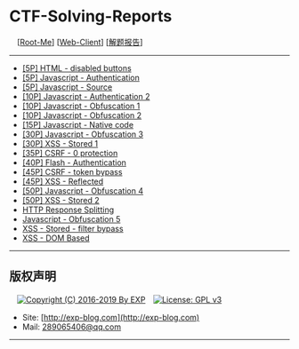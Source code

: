 # CTF-Solving-Reports
　[[Root-Me](https://www.root-me.org/)] [[Web-Client](https://www.root-me.org/en/Challenges/Web-Client/)] [[解题报告](http://exp-blog.com/2019/01/02/pid-2597/11/)]

------

- [\[5P\] HTML - disabled buttons](http://exp-blog.com/2019/01/13/pid-2897/)
- [\[5P\] Javascript - Authentication](http://exp-blog.com/2019/01/13/pid-2900/)
- [\[5P\] Javascript - Source](http://exp-blog.com/2019/01/13/pid-2902/)
- [\[10P\] Javascript - Authentication 2](http://exp-blog.com/2019/01/13/pid-2906/)
- [\[10P\] Javascript - Obfuscation 1](http://exp-blog.com/2019/01/13/pid-2909/)
- [\[10P\] Javascript - Obfuscation 2](http://exp-blog.com/2019/01/13/pid-2911/)
- [\[15P\] Javascript - Native code](http://exp-blog.com/2019/01/13/pid-2914/)
- [\[30P\] Javascript - Obfuscation 3](http://exp-blog.com/2019/01/13/pid-2916/)
- [\[30P\] XSS - Stored 1](http://exp-blog.com/2019/01/13/pid-2922/)
- [\[35P\] CSRF - 0 protection](http://exp-blog.com/2019/01/13/pid-2927/)
- [\[40P\] Flash - Authentication](http://exp-blog.com/2019/01/13/pid-2930/)
- [\[45P\] CSRF - token bypass](http://exp-blog.com/2019/01/13/pid-2933/)
- [\[45P\] XSS - Reflected](http://exp-blog.com/2019/01/02/pid-2683/)
- [\[50P\] Javascript - Obfuscation 4](http://exp-blog.com/2019/01/16/pid-3014/)
- [\[50P\] XSS - Stored 2](http://exp-blog.com/2019/01/22/pid-3166/)
- [HTTP Response Splitting](#)
- [Javascript - Obfuscation 5](#)
- [XSS - Stored - filter bypass](#)
- [XSS - DOM Based](#)

------

## 版权声明

　[![Copyright (C) 2016-2019 By EXP](https://img.shields.io/badge/Copyright%20(C)-2006~2019%20By%20EXP-blue.svg)](http://exp-blog.com)　[![License: GPL v3](https://img.shields.io/badge/License-GPL%20v3-blue.svg)](https://www.gnu.org/licenses/gpl-3.0)
  

- Site: [http://exp-blog.com](http://exp-blog.com) 
- Mail: <a href="mailto:289065406@qq.com?subject=[EXP's Github]%20Your%20Question%20（请写下您的疑问）&amp;body=What%20can%20I%20help%20you?%20（需要我提供什么帮助吗？）">289065406@qq.com</a>


------
